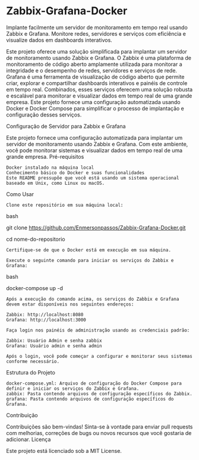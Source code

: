 # Zabbix-Grafana-Docker

Implante facilmente um servidor de monitoramento em tempo real usando Zabbix e Grafana. Monitore redes, servidores e serviços com eficiência e visualize dados em dashboards interativos.

Este projeto oferece uma solução simplificada para implantar um servidor de monitoramento usando Zabbix e Grafana. O Zabbix é uma plataforma de monitoramento de código aberto amplamente utilizada para monitorar a integridade e o desempenho de redes, servidores e serviços de rede. Grafana é uma ferramenta de visualização de código aberto que permite criar, explorar e compartilhar dashboards interativos e painéis de controle em tempo real. Combinados, esses serviços oferecem uma solução robusta e escalável para monitorar e visualizar dados em tempo real de uma grande empresa. Este projeto fornece uma configuração automatizada usando Docker e Docker Compose para simplificar o processo de implantação e configuração desses serviços.

Configuração de Servidor para Zabbix e Grafana

Este projeto fornece uma configuração automatizada para implantar um servidor de monitoramento usando Zabbix e Grafana. Com este ambiente, você pode monitorar sistemas e visualizar dados em tempo real de uma grande empresa.
Pré-requisitos

    Docker instalado na máquina local
    Conhecimento básico do Docker e suas funcionalidades
    Este README pressupõe que você está usando um sistema operacional baseado em Unix, como Linux ou macOS.

Como Usar

    Clone este repositório em sua máquina local:

bash

git clone https://github.com/Enmersonpassos/Zabbix-Grafana-Docker.git

cd nome-do-repositorio

    Certifique-se de que o Docker está em execução em sua máquina.

    Execute o seguinte comando para iniciar os serviços do Zabbix e Grafana:

bash

docker-compose up -d

    Após a execução do comando acima, os serviços do Zabbix e Grafana devem estar disponíveis nos seguintes endereços:

    Zabbix: http://localhost:8080
    Grafana: http://localhost:3000

    Faça login nos painéis de administração usando as credenciais padrão:

    Zabbix: Usuário Admin e senha zabbix
    Grafana: Usuário admin e senha admin

    Após o login, você pode começar a configurar e monitorar seus sistemas conforme necessário.

Estrutura do Projeto

    docker-compose.yml: Arquivo de configuração do Docker Compose para definir e iniciar os serviços do Zabbix e Grafana.
    zabbix: Pasta contendo arquivos de configuração específicos do Zabbix.
    grafana: Pasta contendo arquivos de configuração específicos do Grafana.

Contribuição

Contribuições são bem-vindas! Sinta-se à vontade para enviar pull requests com melhorias, correções de bugs ou novos recursos que você gostaria de adicionar.
Licença

Este projeto está licenciado sob a MIT License.


